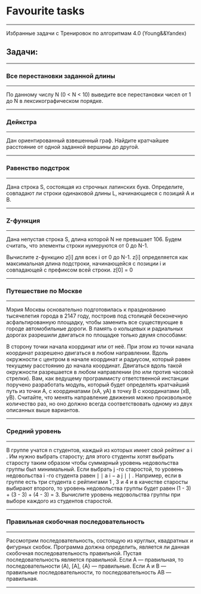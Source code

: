 # Favourite tasks
***
Избранные задачи с Тренировок по aлгоритмам 4.0 (Young&&Yandex)
## Задачи:
***
### Все перестановки заданной длины
***
По данному числу N (0 < N < 10) выведите все перестановки чисел от 1 до N в лексикографическом порядке.
***
### Дейкстра
***
Дан ориентированный взвешенный граф. Найдите кратчайшее расстояние от одной заданной вершины до другой.
***
### Равенство подстрок
***
Дана строка S, состоящая из строчных латинских букв.
Определите, совпадают ли строки одинаковой длины L, начинающиеся с позиций A и B.
***
### Z-функция
***
Дана непустая строка S, длина которой N не превышает 106. Будем считать, что элементы строки нумеруются от 0 до N-1.

Вычислите z-функцию z[i] для всех i от 0 до N-1. z[i] определяется как максимальная длина подстроки, начинающейся с позиции i и совпадающей с префиксом всей строки. z[0] = 0
***
### Путешествие по Москве
***
Мэрия Москвы основательно подготовилась к празднованию тысячелетия города в 2147 году, построив под столицей бесконечную асфальтированную площадку, чтобы заменить все существующие в городе автомобильные дороги. В память о кольцевых и радиальных дорогах разрешили двигаться по площадке только двумя способами:

В сторону точки начала координат или от неё. При этом из точки начала координат разрешено двигаться в любом направлении.
Вдоль окружности с центром в начале координат и радиусом, который равен текущему расстоянию до начала координат. Двигаться вдоль такой окружности разрешается в любом направлении (по или против часовой стрелки).
Вам, как ведущему программисту ответственной инстанции поручено разработать модуль, который будет определять кратчайший путь из точки A, с координатами (xA, yA) в точку B с координатами (xB, yB). Считайте, что менять направление движения можно произвольное количество раз, но оно должно всегда соответствовать одному из двух описанных выше вариантов.
***
### Средний уровень
***
В группе учатся 
n
 студентов, каждый из которых имеет свой рейтинг 
a
i
. Им нужно выбрать старосту; для этого студенты хотят выбрать старосту таким образом чтобы суммарный уровень недовольства группы был минимальный. Если выбрать 
j
-го старостой, то уровень недовольства 
i
-го студента равен 
∣
∣
a
i
−
a
j
∣
∣
.
Например, если в группе есть три студента с рейтингами 
1
, 
3
 и 
4
 и в качестве старосты выбирают второго, то уровень недовольства группы будет равен
(1 - 3) + (3 - 3) + (4 - 3) = 3.
Вычислите уровень недовольства группы при выборе каждого из студентов старостой.
***
### Правильная скобочная последовательность
***
Рассмотрим последовательность, состоящую из круглых, квадратных и фигурных скобок. Программа должна определить, является ли данная скобочная последовательность правильной. Пустая последовательность является правильной. Если A — правильная, то последовательности (A), [A], {A} — правильные. Если A и B — правильные последовательности, то последовательность AB — правильная.
***